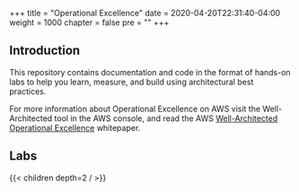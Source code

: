 +++
title = "Operational Excellence"
date = 2020-04-20T22:31:40-04:00
weight = 1000
chapter = false
pre = ""
+++

## Introduction

This repository contains documentation and code in the format of hands-on labs to help you learn, measure, and build using architectural best practices.

For more information about Operational Excellence on AWS visit the Well-Architected tool in the AWS console, and read the AWS [Well-Architected Operational Excellence](https://docs.aws.amazon.com/wellarchitected/latest/operational-excellence-pillar/wellarchitected-operational-excellence-pillar.pdf) whitepaper.

## Labs

{{< children depth=2 / >}}
